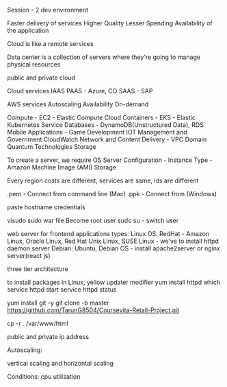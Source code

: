 Session - 2
dev environment

Faster delivery of services
Higher Quality
Lesser Spending
Availability of the application

Cloud is like a remote services

Data center is a collection of servers where they're going to manage physical resources

public and private cloud

Cloud services
IAAS
PAAS - Azure, CO
SAAS - SAP

AWS services
Autoscaling
Availability
On-demand

Compute - EC2 - Elastic Compute Cloud
Containers - EKS - Elastic Kubernetes Service
Databases - DynamoDB(Unstructured Data), RDS
Mobile Applications - 
Game Development
IOT 
Management and Government
CloudWatch
Network and Content Delivery - VPC
Domain
Quantum Technologies
Storage 

To create a server, we require
OS
Server Configuration - Instance Type - Amazon Machine Image (AMI)
Storage

Every region costs are different, services are same, ids are different

.pem - Connect from command line (Mac)
.ppk - Connect from (Windows)

paste hostname
credentials

visudo sudo war file
Become root user
sudo su - switch user

web server for frontend applications
types:
Linux OS: RedHat - Amazon Linux, Oracle Linux, Red Hat Unix Linux, SUSE Linux - we've to install httpd daemon server
Debian: Ubuntu, Debian OS - install apache2server or nginx server(react js)

three tier architecture

to install packages in Linux, 
yellow updater modifier
yum install httpd
which
service httpd start
service httpd status

yum install git -y
git clone -b master https://github.com/TarunG8504/Coursevita-Retail-Project.git

cp -r . /var/www/html

public and private ip address

Autoscaling:

vertical scaling and horizontal scaling

Conditions:
cpu utilization
